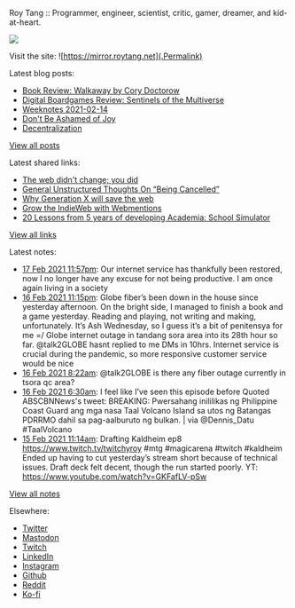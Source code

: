 Roy Tang :: Programmer, engineer, scientist, critic, gamer, dreamer, and kid-at-heart.

![](https://roytang.net/img/profile.jpg)

Visit the site: ![https://mirror.roytang.net](.Permalink)

Latest blog posts:
    

- [Book Review: Walkaway by Cory Doctorow](https://mirror.roytang.net/2021/02/book-review-walkaway-by-cory-doctorow/)
- [Digital Boardgames Review: Sentinels of the Multiverse](https://mirror.roytang.net/2021/02/digital-boardgames-review-sentinels-of-the-multiverse/)
- [Weeknotes 2021-02-14](https://mirror.roytang.net/2021/02/weeknotes-2021-02-14/)
- [Don&#39;t Be Ashamed of Joy](https://mirror.roytang.net/2021/02/dont-be-ashamed-of-joy/)
- [Decentralization](https://mirror.roytang.net/2021/02/decentralization/)

[View all posts](https://mirror.roytang.net/blog)

Latest shared links:
    

- [The web didn&#39;t change; you did](https://mirror.roytang.net/2021/02/the-web-didnt-change-you-did/)
- [General Unstructured Thoughts On “Being Cancelled”](https://mirror.roytang.net/2021/02/general-unstructured-thoughts-on-being-cancelled/)
- [Why Generation X will save the web](https://mirror.roytang.net/2021/02/why-generation-x-will-save-the-web/)
- [Grow the IndieWeb with Webmentions](https://mirror.roytang.net/2021/01/grow-the-indieweb-with-webmentions/)
- [20 Lessons from 5 years of developing Academia: School Simulator](https://mirror.roytang.net/2021/01/20-lessons-from-5-years-of-developing-academia-school-simulator/)

[View all links](https://mirror.roytang.net/links)

Latest notes:
    

- [17 Feb 2021 11:57pm](https://mirror.roytang.net/2021/02/1362189435815698433/): Our internet service has thankfully been restored, now I no longer have any excuse for not being productive.
I am once again living in a society
- [16 Feb 2021 11:15pm](https://mirror.roytang.net/2021/02/1361816433877917699/): Globe fiber&rsquo;s been down in the house since yesterday afternoon. On the bright side, I managed to finish a book and a game yesterday. Reading and playing, not writing and making, unfortunately.
It&rsquo;s Ash Wednesday, so I guess it&rsquo;s a bit of penitensya for me =/
Globe internet outage in tandang sora area into its 28th hour so far. @talk2GLOBE hasnt replied to me DMs in 10hrs. Internet service is crucial during the pandemic, so more responsive customer service would be nice
- [16 Feb 2021 8:22am](https://mirror.roytang.net/2021/02/1361591861454852098/): @talk2GLOBE is there any fiber outage currently in tsora qc area?
- [16 Feb 2021 6:30am](https://mirror.roytang.net/2021/02/1361563612385398785/): I feel like I&rsquo;ve seen this episode before
Quoted ABSCBNNews&#39;s tweet:   BREAKING: Pwersahang inililikas ng Philippine Coast Guard ang mga nasa Taal Volcano Island sa utos ng Batangas PDRRMO dahil sa pag-aalburuto ng bulkan. | via @Dennis_Datu #TaalVolcano  
- [15 Feb 2021 11:14am](https://mirror.roytang.net/2021/02/1361272787231514627/): Drafting Kaldheim ep8 https://www.twitch.tv/twitchyroy #mtg #magicarena #twitch #kaldheim
Ended up having to cut yesterday&rsquo;s stream short because of technical issues. Draft deck felt decent, though the run started poorly.
YT: https://www.youtube.com/watch?v=GKFafLV-pSw

[View all notes](https://mirror.roytang.net/notes)

Elsewhere:

- [Twitter](https://twitter.com/roytang)
- [Mastodon](https://mastodon.technology/@roytang)
- [Twitch](https://twitch.tv/twitchyroy)
- [LinkedIn](https://www.linkedin.com/in/roytang)
- [Instagram](https://instagram.com/roytang0400)
- [Github](https://github.com/roytang)
- [Reddit](https://reddit.com/u/hungryroy)
- [Ko-fi](https://ko-fi.com/roytang)